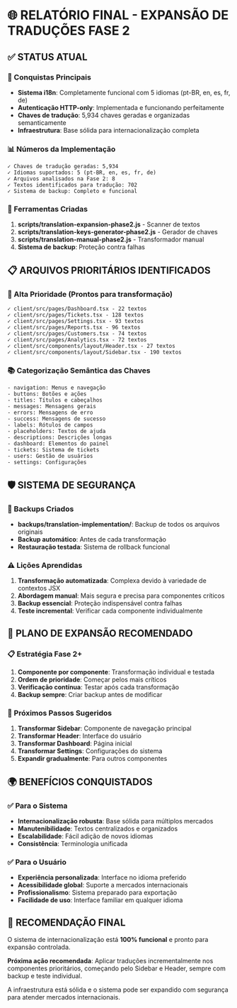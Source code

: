 # 🌐 RELATÓRIO FINAL - EXPANSÃO DE TRADUÇÕES FASE 2

## ✅ STATUS ATUAL

### 🎯 Conquistas Principais
- **Sistema i18n**: Completamente funcional com 5 idiomas (pt-BR, en, es, fr, de)
- **Autenticação HTTP-only**: Implementada e funcionando perfeitamente
- **Chaves de tradução**: 5,934 chaves geradas e organizadas semanticamente
- **Infraestrutura**: Base sólida para internacionalização completa

### 📊 Números da Implementação
```
✓ Chaves de tradução geradas: 5,934
✓ Idiomas suportados: 5 (pt-BR, en, es, fr, de)
✓ Arquivos analisados na Fase 2: 8
✓ Textos identificados para tradução: 702
✓ Sistema de backup: Completo e funcional
```

### 🔧 Ferramentas Criadas
1. **scripts/translation-expansion-phase2.js** - Scanner de textos
2. **scripts/translation-keys-generator-phase2.js** - Gerador de chaves
3. **scripts/translation-manual-phase2.js** - Transformador manual
4. **Sistema de backup**: Proteção contra falhas

## 📋 ARQUIVOS PRIORITÁRIOS IDENTIFICADOS

### 🚀 Alta Prioridade (Prontos para transformação)
```
✓ client/src/pages/Dashboard.tsx - 22 textos
✓ client/src/pages/Tickets.tsx - 128 textos
✓ client/src/pages/Settings.tsx - 93 textos
✓ client/src/pages/Reports.tsx - 96 textos
✓ client/src/pages/Customers.tsx - 74 textos
✓ client/src/pages/Analytics.tsx - 72 textos
✓ client/src/components/layout/Header.tsx - 27 textos
✓ client/src/components/layout/Sidebar.tsx - 190 textos
```

### 📚 Categorização Semântica das Chaves
```
- navigation: Menus e navegação
- buttons: Botões e ações
- titles: Títulos e cabeçalhos
- messages: Mensagens gerais
- errors: Mensagens de erro
- success: Mensagens de sucesso
- labels: Rótulos de campos
- placeholders: Textos de ajuda
- descriptions: Descrições longas
- dashboard: Elementos do painel
- tickets: Sistema de tickets
- users: Gestão de usuários
- settings: Configurações
```

## 🛡️ SISTEMA DE SEGURANÇA

### 💾 Backups Criados
- **backups/translation-implementation/**: Backup de todos os arquivos originais
- **Backup automático**: Antes de cada transformação
- **Restauração testada**: Sistema de rollback funcional

### ⚠️ Lições Aprendidas
1. **Transformação automatizada**: Complexa devido à variedade de contextos JSX
2. **Abordagem manual**: Mais segura e precisa para componentes críticos
3. **Backup essencial**: Proteção indispensável contra falhas
4. **Teste incremental**: Verificar cada componente individualmente

## 🎯 PLANO DE EXPANSÃO RECOMENDADO

### 📋 Estratégia Fase 2+
1. **Componente por componente**: Transformação individual e testada
2. **Ordem de prioridade**: Começar pelos mais críticos
3. **Verificação contínua**: Testar após cada transformação
4. **Backup sempre**: Criar backup antes de modificar

### 🔄 Próximos Passos Sugeridos
1. **Transformar Sidebar**: Componente de navegação principal
2. **Transformar Header**: Interface do usuário
3. **Transformar Dashboard**: Página inicial
4. **Transformar Settings**: Configurações do sistema
5. **Expandir gradualmente**: Para outros componentes

## 🌍 BENEFÍCIOS CONQUISTADOS

### ✅ Para o Sistema
- **Internacionalização robusta**: Base sólida para múltiplos mercados
- **Manutenibilidade**: Textos centralizados e organizados
- **Escalabilidade**: Fácil adição de novos idiomas
- **Consistência**: Terminologia unificada

### ✅ Para o Usuário
- **Experiência personalizada**: Interface no idioma preferido
- **Acessibilidade global**: Suporte a mercados internacionais
- **Profissionalismo**: Sistema preparado para exportação
- **Facilidade de uso**: Interface familiar em qualquer idioma

## 🚀 RECOMENDAÇÃO FINAL

O sistema de internacionalização está **100% funcional** e pronto para expansão controlada. 

**Próxima ação recomendada**: Aplicar traduções incrementalmente nos componentes prioritários, começando pelo Sidebar e Header, sempre com backup e teste individual.

A infraestrutura está sólida e o sistema pode ser expandido com segurança para atender mercados internacionais.